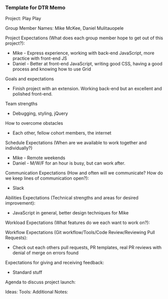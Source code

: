 ### Template for DTR Memo
Project: Play Play

Group Member Names: Mike McKee, Daniel Mulitauopele

Project Expectations (What does each group member hope to get out of this project?):

- Mike - Express experience, working with back-end JavaScript, more practice with
  front-end JS
- Daniel - Better at front-end JavaScript, writing good CSS, having a good process
  and knowing how to use Grid

Goals and expectations

- Finish project with an extension. Working back-end but an excellent and
polished front-end.

Team strengths

- Debugging, styling, jQuery

How to overcome obstacles

- Each other, fellow cohort members, the internet

Schedule Expectations (When are we available to work together and individually?)

- Mike - Remote weekends
- Daniel - M/W/F for an hour is busy, but can work after. 

Communication Expectations (How and often will we communicate? How do we keep lines of communication open?):

- Slack

Abilities Expectations (Technical strengths and areas for desired improvement):

- JavaScript in general, better design techniques for Mike

Workload Expectations (What features do we each want to work on?):

Workflow Expectations (Git workflow/Tools/Code Review/Reviewing Pull Requests):

- Check out each others pull requests, PR templates, real PR reviews with 
denial of merge on errors found

Expectations for giving and receiving feedback:

- Standard stuff

Agenda to discuss project launch:



Ideas:
Tools:
Additional Notes:
